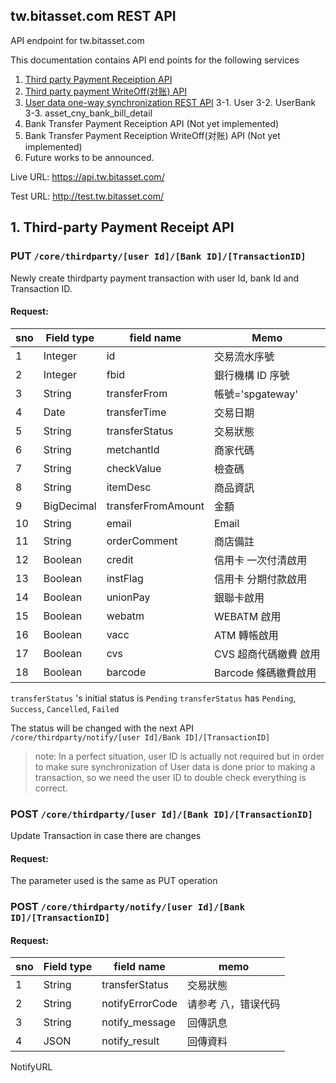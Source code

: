 ## tw.bitasset.com REST API

API endpoint for tw.bitasset.com

This documentation contains API end points for the following services

1.  [Third party Payment Receiption API](#head1)
2.  [Third party payment WriteOff(对账) API](#head2)
3.  [User data one-way synchronization REST API](#head3)
3-1.  User
3-2.  UserBank
3-3.  asset_cny_bank_bill_detail
4.  Bank Transfer Payment Receiption API (Not yet implemented)
5.  Bank Transfer Payment Receiption WriteOff(对账) API (Not yet implemented)
6.  Future works to be announced.

Live URL:
https://api.tw.bitasset.com/

Test URL:
http://test.tw.bitasset.com/

## <a name="head1"></a>1. Third-party Payment Receipt API

### PUT `/core/thirdparty/[user Id]/[Bank ID]/[TransactionID]`

Newly create thirdparty payment transaction with user Id, bank Id and Transaction ID.

#### Request:

| sno | Field type | field name         | Memo                  |
|-----|------------|--------------------|-----------------------|
| 1   | Integer    | id                 | 交易流水序號          |
| 2   | Integer    | fbid               | 銀行機構 ID 序號      |
| 3   | String     | transferFrom       | 帳號='spgateway'      |
| 4   | Date       | transferTime       | 交易日期              |
| 5   | String     | transferStatus     | 交易狀態              |
| 6   | String     | metchantId         | 商家代碼              |
| 7   | String     | checkValue         | 檢查碼                |
| 8   | String     | itemDesc           | 商品資訊              |
| 9   | BigDecimal | transferFromAmount | 金額                  |
| 10  | String     | email              | Email                 |
| 11  | String     | orderComment       | 商店備註              |
| 12  | Boolean    | credit             | 信用卡 一次付清啟用   |
| 13  | Boolean    | instFlag           | 信用卡 分期付款啟用   |
| 14  | Boolean    | unionPay           | 銀聯卡啟用            |
| 15  | Boolean    | webatm             | WEBATM 啟用           |
| 16  | Boolean    | vacc               | ATM 轉帳啟用          |
| 17  | Boolean    | cvs                | CVS 超商代碼繳費 啟用 |
| 18  | Boolean    | barcode            | Barcode 條碼繳費啟用  |

`transferStatus` 's initial status is `Pending`
`transferStatus` has `Pending`, `Success`, `Cancelled`, `Failed`

The status will be changed with the next API `/core/thirdparty/notify/[user Id]/Bank ID]/[TransactionID]`


> note:
> In a perfect situation, user ID is actually not required but in order to make sure synchronization of User data is done prior to making a transaction, so we need the user ID to double check everything is correct.



### POST `/core/thirdparty/[user Id]/[Bank ID]/[TransactionID]`

Update Transaction in case there are changes

#### Request:
The parameter used is the same as PUT operation


### POST `/core/thirdparty/notify/[user Id]/[Bank ID]/[TransactionID]`

#### Request:
| sno | Field type | field name      |  memo               |
|-----|------------|-----------------|---------------------|
| 1   | String     | transferStatus  | 交易狀態            |
| 2   | String     | notifyErrorCode | 请参考 八，错误代码 |
| 3   | String     | notify_message  | 回傳訊息            |
| 4   | JSON       | notify_result   | 回傳資料            |




NotifyURL



```sss
```
